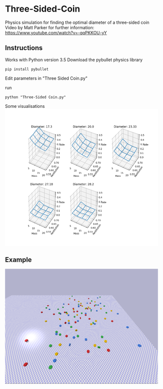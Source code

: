 # Three-Sided-Coin
Physics simulation for finding the optimal diameter of a three-sided coin
Video by Matt Parker for further information: https://www.youtube.com/watch?v=-qqPKKOU-yY

## Instructions
Works with Python version 3.5
Download the pybullet physics library
```
pip install pybullet
```
Edit parameters in "Three Sided Coin.py"

run
```
python "Three-Sided Coin.py"
```

Some visualisations
![example1](https://github.com/LeonZamel/Three-Sided-Coin/blob/master/example_data/example_analysis.png)
## Example
![example2](https://github.com/LeonZamel/Three-Sided-Coin/blob/master/example_data/example.PNG)
